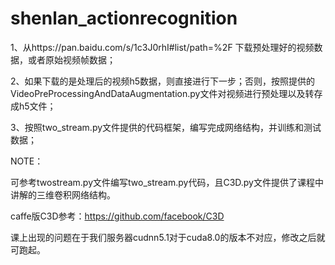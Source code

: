 # shenlan_actionrecognition

1、从https://pan.baidu.com/s/1c3J0rhI#list/path=%2F 下载预处理好的视频数据，或者原始视频帧数据；

2、如果下载的是处理后的视频h5数据，则直接进行下一步；否则，按照提供的VideoPreProcessingAndDataAugmentation.py文件对视频进行预处理以及转存成h5文件；

3、按照two_stream.py文件提供的代码框架，编写完成网络结构，并训练和测试数据；


NOTE：

可参考twostream.py文件编写two_stream.py代码，且C3D.py文件提供了课程中讲解的三维卷积网络结构。

caffe版C3D参考：https://github.com/facebook/C3D

课上出现的问题在于我们服务器cudnn5.1对于cuda8.0的版本不对应，修改之后就可跑起。
